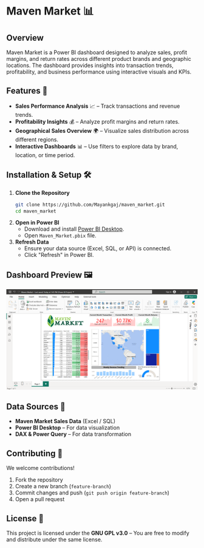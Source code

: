 # Maven Market 📊  

## Overview  
Maven Market is a Power BI dashboard designed to analyze sales, profit margins, and return rates across different product brands and geographic locations. The dashboard provides insights into transaction trends, profitability, and business performance using interactive visuals and KPIs.  

## Features 🚀  
- **Sales Performance Analysis** 📈 – Track transactions and revenue trends.  
- **Profitability Insights** 💰 – Analyze profit margins and return rates.  
- **Geographical Sales Overview** 🌍 – Visualize sales distribution across different regions.  
- **Interactive Dashboards** 📊 – Use filters to explore data by brand, location, or time period.  

## Installation & Setup 🛠️  
1. **Clone the Repository**  
   ```sh  
   git clone https://github.com/Mayankgaj/maven_market.git  
   cd maven_market  
   ```  
2. **Open in Power BI**  
   - Download and install [Power BI Desktop](https://powerbi.microsoft.com/).  
   - Open `Maven_Market.pbix` file.  
3. **Refresh Data**  
   - Ensure your data source (Excel, SQL, or API) is connected.  
   - Click "Refresh" in Power BI.  

## Dashboard Preview 🖼️  
![Maven Market Dashboard](Images/dashboard_preview.png)  

## Data Sources 📂  
- **Maven Market Sales Data** (Excel / SQL)  
- **Power BI Desktop** – For data visualization  
- **DAX & Power Query** – For data transformation  

## Contributing 🤝  
We welcome contributions!  
1. Fork the repository  
2. Create a new branch (`feature-branch`)  
3. Commit changes and push (`git push origin feature-branch`)  
4. Open a pull request  

## License 📜  
This project is licensed under the **GNU GPL v3.0** – You are free to modify and distribute under the same license.  
